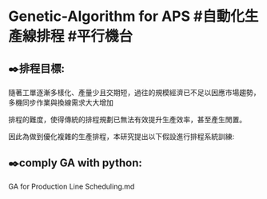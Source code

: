 # Genetic-Algorithm for APS #自動化生產線排程 #平行機台 

✒️排程目標: 
---------------------------------------------------------------------------------------------------------------------------------------------------------------------------------
隨著工單逐漸多樣化、產量少且交期短，過往的規模經濟已不足以因應市場趨勢，多機同步作業與換線需求大大增加

排程的難度，使得傳統的排程規劃已無法有效提升生產效率，甚至產生閒置。

因此為做到優化複雜的生產排程，本研究提出以下假設進行排程系統訓練:

✒️comply GA with python: 
---------------------------------------------------------------------------------------------------------------------------------------------------------------------------------
GA for Production Line Scheduling.md
